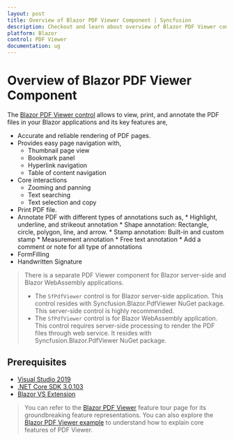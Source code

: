 ```yaml
---
layout: post
title: Overview of Blazor PDF Viewer Component | Syncfusion
description: Checkout and learn about overview of Blazor PDF Viewer component and much more details.
platform: Blazor
control: PDF Viewer
documentation: ug
---
```


# Overview of Blazor PDF Viewer Component

The [Blazor PDF Viewer control](https://www.syncfusion.com/blazor-components/blazor-pdf-viewer) allows to view, print, and annotate the PDF files in your Blazor applications and its key features are,
* Accurate and reliable rendering of PDF pages.
* Provides easy page navigation with,
    * Thumbnail page view
    * Bookmark panel
    * Hyperlink navigation
    * Table of content navigation
* Core interactions
    * Zooming and panning
    * Text searching
    * Text selection and copy
* Print PDF file.
* Annotate PDF with different types of annotations such as,
      * Highlight, underline, and strikeout annotation
      * Shape annotation: Rectangle, circle, polygon, line, and arrow.
      * Stamp annotation: Built-in and custom stamp
      * Measurement annotation
      * Free text annotation
      * Add a comment or note for all type of annotations
* FormFilling
* Handwritten Signature

> There is a separate PDF Viewer component for Blazor server-side and Blazor WebAssembly applications.
>* The `SfPdfViewer` control is for Blazor server-side application. This control resides with Syncfusion.Blazor.PdfViewer NuGet package. This server-side control is highly recommended.
>* The `SfPdfViewer` control is for Blazor WebAssembly application. This control requires server-side processing to render the PDF files through web service. It resides with Syncfusion.Blazor.PdfViewer NuGet package.

## Prerequisites

* [Visual Studio 2019](https://visualstudio.microsoft.com/vs/)
* [.NET Core SDK 3.0.103](https://dotnet.microsoft.com/download/dotnet-core/3.0)
* [Blazor VS Extension](https://marketplace.visualstudio.com/)

> You can refer to the [Blazor PDF Viewer](https://www.syncfusion.com/blazor-components/blazor-pdf-viewer) feature tour page for its groundbreaking feature representations. You can also explore the [Blazor PDF Viewer example](https://blazor.syncfusion.com/demos/pdf-viewer/default-functionalities?theme=bootstrap4) to understand how to explain core features of PDF Viewer.